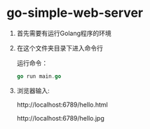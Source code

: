 # go-simple-web-server

1. 首先需要有运行Golang程序的环境

2. 在这个文件夹目录下进入命令行

   运行命令： 

   ```go
   go run main.go  
   ```

3. 浏览器输入:


   http://localhost:6789/hello.html
   
   http://localhost:6789/hello.jpg

